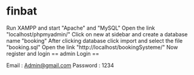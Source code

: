 # finbat



 Run XAMPP and start "Apache" and "MySQL"
 Open the link "localhost/phpmyadmin/"
 Click on new at sidebar and create a database name "booking"
After clicking database click import and select the file "booking.sql"
Open the link "http://localhost/bookingSysteme/"
Now register and login
== admin Login ==

Email : Admin@gmail.com
Password : 1234





